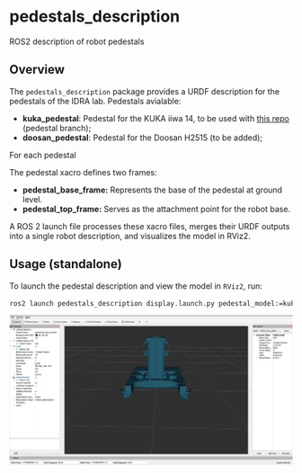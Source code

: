 # pedestals_description
ROS2 description of robot pedestals

## Overview

The `pedestals_description` package provides a URDF description for the pedestals of the IDRA lab. Pedestals avialable:
- **kuka_pedestal**: Pedestal for the KUKA iiwa 14, to be used with [this repo](https://github.com/idra-lab/lbr_fri_ros2_stack/tree/pedestal) (pedestal branch);
- **doosan_pedestal**: Pedestal for the Doosan H2515 (to be added);

For each pedestal

The pedestal xacro defines two frames:
- **pedestal_base_frame:** Represents the base of the pedestal at ground level.
- **pedestal_top_frame:** Serves as the attachment point for the robot base.

A ROS 2 launch file processes these xacro files, merges their URDF outputs into a single robot description, and visualizes the model in RViz2.

## Usage (standalone)
To launch the pedestal description and view the model in `RViz2`, run:

```bash
ros2 launch pedestals_description display.launch.py pedestal_model:=kuka_pedestal
```

![Pedestal](asset/rviz.png)
